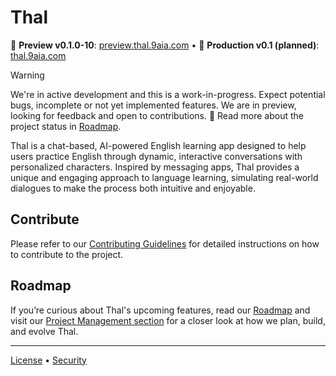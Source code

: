 # Thal

🧪 **Preview v0.1.0-10**: [preview.thal.9aia.com](https://preview.thal.9aia.com) • 🚀 **Production v0.1 (planned)**: [thal.9aia.com](https://thal.9aia.com)

> [!WARNING]
> We're in active development and this is a work-in-progress. Expect potential bugs, incomplete or not yet implemented features. We are in preview, looking for feedback and open to contributions.
> 📌 Read more about the project status in [Roadmap](./pm/ROADMAP.md).

Thal is a chat-based, AI-powered English learning app designed to help users practice English through dynamic, interactive conversations with personalized characters. Inspired by messaging apps, Thal provides a unique and engaging approach to language learning, simulating real-world dialogues to make the process both intuitive and enjoyable.

## Contribute

Please refer to our [Contributing Guidelines](./CONTRIBUTING.md) for detailed instructions on how to contribute to the project.

## Roadmap

If you’re curious about Thal's upcoming features, read our [Roadmap](./pm/ROADMAP.md) and visit our [Project Management section](./CONTRIBUTING.md#managing-the-project) for a closer look at how we plan, build, and evolve Thal.

---

[License](./LICENSE) • [Security](./SECURITY.md)
